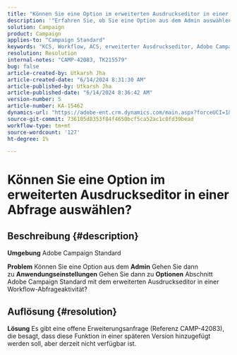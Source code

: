 ```yaml
---
title: "Können Sie eine Option im erweiterten Ausdruckseditor in einer Abfrage auswählen?"
description: '"Erfahren Sie, ob Sie eine Option aus dem Admin auswählen können. Navigieren Sie dann zu "Anwendungseinstellungen"und gehen Sie unter "Campaign Classic"zum Bereich "Optionen"."'
solution: Campaign
product: Campaign
applies-to: "Campaign Standard"
keywords: "KCS, Workflow, ACS, erweiterter Ausdruckseditor, Adobe Campaign Standard, Auswahloption, Abfrage, Problemumgehung"
resolution: Resolution
internal-notes: "CAMP-42083, TK215579"
bug: false
article-created-by: Utkarsh Jha
article-created-date: "6/14/2024 8:31:30 AM"
article-published-by: Utkarsh Jha
article-published-date: "6/14/2024 8:36:42 AM"
version-number: 5
article-number: KA-15462
dynamics-url: "https://adobe-ent.crm.dynamics.com/main.aspx?forceUCI=1&pagetype=entityrecord&etn=knowledgearticle&id=ab3d167b-282a-ef11-840a-000d3a5a67ba"
source-git-commit: 736105d8353f84f4650bcf5ca52ac1c0fd39bead
workflow-type: tm+mt
source-wordcount: '127'
ht-degree: 1%

---
```


# Können Sie eine Option im erweiterten Ausdruckseditor in einer Abfrage auswählen?

## Beschreibung {#description}


<b>Umgebung</b>
Adobe Campaign Standard

<b>Problem</b>
Können Sie eine Option aus dem <b>Admin</b> Gehen Sie dann zu <b>Anwendungseinstellungen</b> Gehen Sie dann zu <b>Optionen</b> Abschnitt Adobe Campaign Standard mit dem erweiterten Ausdruckseditor in einer Workflow-Abfrageaktivität?


## Auflösung {#resolution}


<b>Lösung</b>
Es gibt eine offene Erweiterungsanfrage (Referenz CAMP-42083), die besagt, dass diese Funktion in einer späteren Version hinzugefügt werden soll, aber derzeit nicht verfügbar ist.
